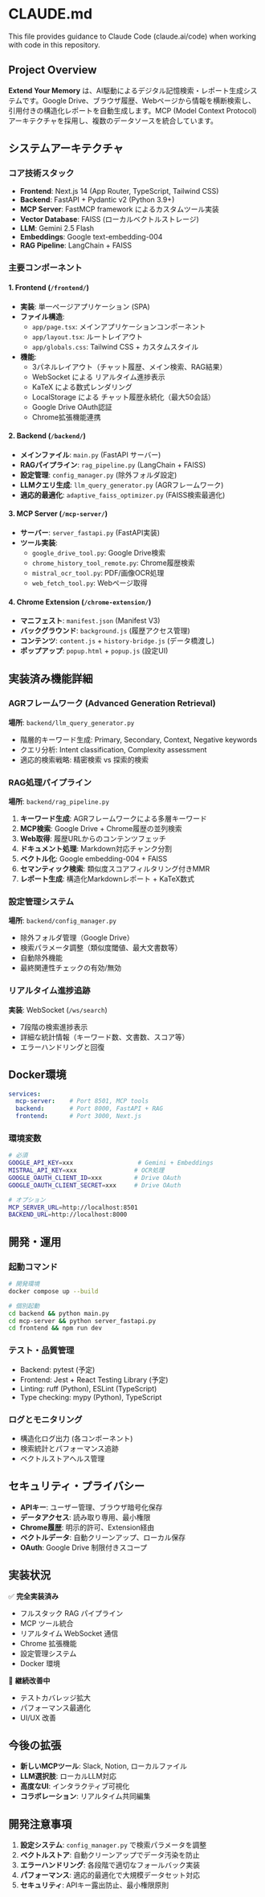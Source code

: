 # CLAUDE.md

This file provides guidance to Claude Code (claude.ai/code) when working with code in this repository.

## Project Overview

**Extend Your Memory** は、AI駆動によるデジタル記憶検索・レポート生成システムです。Google Drive、ブラウザ履歴、Webページから情報を横断検索し、引用付きの構造化レポートを自動生成します。MCP (Model Context Protocol) アーキテクチャを採用し、複数のデータソースを統合しています。

## システムアーキテクチャ

### コア技術スタック
- **Frontend**: Next.js 14 (App Router, TypeScript, Tailwind CSS)
- **Backend**: FastAPI + Pydantic v2 (Python 3.9+)
- **MCP Server**: FastMCP framework によるカスタムツール実装
- **Vector Database**: FAISS (ローカルベクトルストレージ)
- **LLM**: Gemini 2.5 Flash
- **Embeddings**: Google text-embedding-004
- **RAG Pipeline**: LangChain + FAISS

### 主要コンポーネント

#### 1. Frontend (`/frontend/`)
- **実装**: 単一ページアプリケーション (SPA)
- **ファイル構造**: 
  - `app/page.tsx`: メインアプリケーションコンポーネント
  - `app/layout.tsx`: ルートレイアウト
  - `app/globals.css`: Tailwind CSS + カスタムスタイル
- **機能**:
  - 3パネルレイアウト（チャット履歴、メイン検索、RAG結果）
  - WebSocket による リアルタイム進捗表示
  - KaTeX による数式レンダリング
  - LocalStorage による チャット履歴永続化（最大50会話）
  - Google Drive OAuth認証
  - Chrome拡張機能連携

#### 2. Backend (`/backend/`)
- **メインファイル**: `main.py` (FastAPI サーバー)
- **RAGパイプライン**: `rag_pipeline.py` (LangChain + FAISS)
- **設定管理**: `config_manager.py` (除外フォルダ設定)
- **LLMクエリ生成**: `llm_query_generator.py` (AGRフレームワーク)
- **適応的最適化**: `adaptive_faiss_optimizer.py` (FAISS検索最適化)

#### 3. MCP Server (`/mcp-server/`)
- **サーバー**: `server_fastapi.py` (FastAPI実装)
- **ツール実装**:
  - `google_drive_tool.py`: Google Drive検索
  - `chrome_history_tool_remote.py`: Chrome履歴検索
  - `mistral_ocr_tool.py`: PDF/画像OCR処理
  - `web_fetch_tool.py`: Webページ取得

#### 4. Chrome Extension (`/chrome-extension/`)
- **マニフェスト**: `manifest.json` (Manifest V3)
- **バックグラウンド**: `background.js` (履歴アクセス管理)
- **コンテンツ**: `content.js` + `history-bridge.js` (データ橋渡し)
- **ポップアップ**: `popup.html` + `popup.js` (設定UI)

## 実装済み機能詳細

### AGRフレームワーク (Advanced Generation Retrieval)
**場所**: `backend/llm_query_generator.py`
- 階層的キーワード生成: Primary, Secondary, Context, Negative keywords
- クエリ分析: Intent classification, Complexity assessment
- 適応的検索戦略: 精密検索 vs 探索的検索

### RAG処理パイプライン
**場所**: `backend/rag_pipeline.py`
1. **キーワード生成**: AGRフレームワークによる多層キーワード
2. **MCP検索**: Google Drive + Chrome履歴の並列検索
3. **Web取得**: 履歴URLからのコンテンツフェッチ
4. **ドキュメント処理**: Markdown対応チャンク分割
5. **ベクトル化**: Google embedding-004 + FAISS
6. **セマンティック検索**: 類似度スコアフィルタリング付きMMR
7. **レポート生成**: 構造化Markdownレポート + KaTeX数式

### 設定管理システム
**場所**: `backend/config_manager.py`
- 除外フォルダ管理（Google Drive）
- 検索パラメータ調整（類似度閾値、最大文書数等）
- 自動除外機能
- 最終関連性チェックの有効/無効

### リアルタイム進捗追跡
**実装**: WebSocket (`/ws/search`)
- 7段階の検索進捗表示
- 詳細な統計情報（キーワード数、文書数、スコア等）
- エラーハンドリングと回復

## Docker環境

```yaml
services:
  mcp-server:    # Port 8501, MCP tools
  backend:       # Port 8000, FastAPI + RAG
  frontend:      # Port 3000, Next.js
```

### 環境変数
```bash
# 必須
GOOGLE_API_KEY=xxx                  # Gemini + Embeddings
MISTRAL_API_KEY=xxx                # OCR処理
GOOGLE_OAUTH_CLIENT_ID=xxx         # Drive OAuth
GOOGLE_OAUTH_CLIENT_SECRET=xxx     # Drive OAuth

# オプション
MCP_SERVER_URL=http://localhost:8501
BACKEND_URL=http://localhost:8000
```

## 開発・運用

### 起動コマンド
```bash
# 開発環境
docker compose up --build

# 個別起動
cd backend && python main.py
cd mcp-server && python server_fastapi.py  
cd frontend && npm run dev
```

### テスト・品質管理
- Backend: pytest (予定)
- Frontend: Jest + React Testing Library (予定)
- Linting: ruff (Python), ESLint (TypeScript)
- Type checking: mypy (Python), TypeScript

### ログとモニタリング
- 構造化ログ出力 (各コンポーネント)
- 検索統計とパフォーマンス追跡
- ベクトルストアヘルス管理

## セキュリティ・プライバシー

- **APIキー**: ユーザー管理、ブラウザ暗号化保存
- **データアクセス**: 読み取り専用、最小権限
- **Chrome履歴**: 明示的許可、Extension経由
- **ベクトルデータ**: 自動クリーンアップ、ローカル保存
- **OAuth**: Google Drive 制限付きスコープ

## 実装状況

✅ **完全実装済み**
- フルスタック RAG パイプライン
- MCP ツール統合
- リアルタイム WebSocket 通信
- Chrome 拡張機能
- 設定管理システム
- Docker 環境

🔄 **継続改善中**
- テストカバレッジ拡大
- パフォーマンス最適化
- UI/UX 改善

## 今後の拡張

- **新しいMCPツール**: Slack, Notion, ローカルファイル
- **LLM選択肢**: ローカルLLM対応
- **高度なUI**: インタラクティブ可視化
- **コラボレーション**: リアルタイム共同編集

## 開発注意事項

1. **設定システム**: `config_manager.py` で検索パラメータを調整
2. **ベクトルストア**: 自動クリーンアップでデータ汚染を防止
3. **エラーハンドリング**: 各段階で適切なフォールバック実装
4. **パフォーマンス**: 適応的最適化で大規模データセット対応
5. **セキュリティ**: APIキー露出防止、最小権限原則